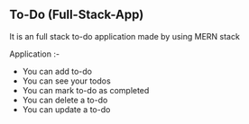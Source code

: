 ## To-Do (Full-Stack-App)

It is an full stack to-do application made by using MERN stack

Application :-

- You can add to-do
- You can see your todos
- You can mark to-do as completed
- You can delete a to-do
- You can update a to-do